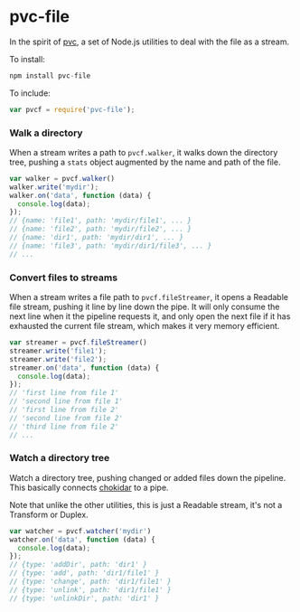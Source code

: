 pvc-file
========

In the spirit of [pvc](https://github.com/jagill/pvc), a set of Node.js
utilities to deal with the file as a stream.

To install:
```js
npm install pvc-file
```

To include:
```js
var pvcf = require('pvc-file');
```

### Walk a directory
When a stream writes a path to `pvcf.walker`, it walks down the directory
tree, pushing a `stats` object augmented by the name and path of the file.

```js
var walker = pvcf.walker()
walker.write('mydir');
walker.on('data', function (data) {
  console.log(data);
});
// {name: 'file1', path: 'mydir/file1', ... }
// {name: 'file2', path: 'mydir/file2', ... }
// {name: 'dir1', path: 'mydir/dir1', ... }
// {name: 'file3', path: 'mydir/dir1/file3', ... }
// ...
```

### Convert files to streams
When a stream writes a file path to `pvcf.fileStreamer`, it opens a Readable
file stream, pushing it line by line down the pipe.  It will only consume the
next line when it the pipeline requests it, and only open the next file if it
has exhausted the current file stream, which makes it very memory efficient.

```js
var streamer = pvcf.fileStreamer()
streamer.write('file1');
streamer.write('file2');
streamer.on('data', function (data) {
  console.log(data);
});
// 'first line from file 1'
// 'second line from file 1'
// 'first line from file 2'
// 'second line from file 2'
// 'third line from file 2'
// ...
```

### Watch a directory tree
Watch a directory tree, pushing changed or added files down the pipeline.
This basically connects [chokidar](https://github.com/paulmillr/chokidar) to a
pipe.

Note that unlike the other utilities, this is just a Readable stream, it's not
a Transform or Duplex.
```js
var watcher = pvcf.watcher('mydir')
watcher.on('data', function (data) {
  console.log(data);
});
// {type: 'addDir', path: 'dir1' }
// {type: 'add', path: 'dir1/file1' }
// {type: 'change', path: 'dir1/file1' }
// {type: 'unlink', path: 'dir1/file1' }
// {type: 'unlinkDir', path: 'dir1' }
```
